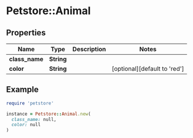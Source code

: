 # Petstore::Animal

## Properties

| Name | Type | Description | Notes |
| ---- | ---- | ----------- | ----- |
| **class_name** | **String** |  |  |
| **color** | **String** |  | [optional][default to &#39;red&#39;] |

## Example

```ruby
require 'petstore'

instance = Petstore::Animal.new(
  class_name: null,
  color: null
)
```
